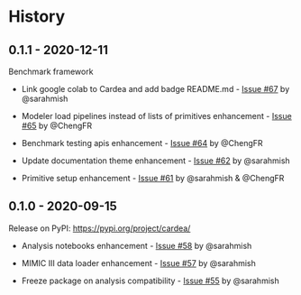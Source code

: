 # History

## 0.1.1 - 2020-12-11

Benchmark framework

* Link google colab to Cardea and add badge README.md - [Issue #67](https://github.com/MLBazaar/Cardea/issues/67) by @sarahmish

* Modeler load pipelines instead of lists of primitives enhancement - [Issue #65](https://github.com/MLBazaar/Cardea/issues/65) by @ChengFR

* Benchmark testing apis enhancement - [Issue #64](https://github.com/MLBazaar/Cardea/issues/64) by @ChengFR

* Update documentation theme enhancement - [Issue #62](https://github.com/MLBazaar/Cardea/issues/62) by @sarahmish

* Primitive setup enhancement - [Issue #61](https://github.com/MLBazaar/Cardea/issues/61) by @sarahmish & @ChengFR


## 0.1.0 - 2020-09-15

Release on PyPI: https://pypi.org/project/cardea/

* Analysis notebooks enhancement - [Issue #58](https://github.com/MLBazaar/Cardea/issues/58) by @sarahmish 

* MIMIC III data loader enhancement - [Issue #57](https://github.com/MLBazaar/Cardea/issues/57) by @sarahmish

* Freeze package on analysis compatibility - [Issue #55](https://github.com/MLBazaar/Cardea/issues/55) by @sarahmish

